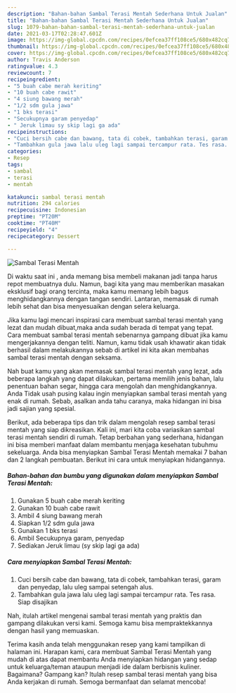```yaml
---
description: "Bahan-bahan Sambal Terasi Mentah Sederhana Untuk Jualan"
title: "Bahan-bahan Sambal Terasi Mentah Sederhana Untuk Jualan"
slug: 1079-bahan-bahan-sambal-terasi-mentah-sederhana-untuk-jualan
date: 2021-03-17T02:28:47.601Z
image: https://img-global.cpcdn.com/recipes/0efcea37ff108ce5/680x482cq70/sambal-terasi-mentah-foto-resep-utama.jpg
thumbnail: https://img-global.cpcdn.com/recipes/0efcea37ff108ce5/680x482cq70/sambal-terasi-mentah-foto-resep-utama.jpg
cover: https://img-global.cpcdn.com/recipes/0efcea37ff108ce5/680x482cq70/sambal-terasi-mentah-foto-resep-utama.jpg
author: Travis Anderson
ratingvalue: 4.3
reviewcount: 7
recipeingredient:
- "5 buah cabe merah keriting"
- "10 buah cabe rawit"
- "4 siung bawang merah"
- "1/2 sdm gula jawa"
- "1 bks terasi"
- "Secukupnya garam penyedap"
- " Jeruk limau sy skip lagi ga ada"
recipeinstructions:
- "Cuci bersih cabe dan bawang, tata di cobek, tambahkan terasi, garam dan penyedap, lalu uleg sampai setengah alus."
- "Tambahkan gula jawa lalu uleg lagi sampai tercampur rata. Tes rasa. Siap disajikan"
categories:
- Resep
tags:
- sambal
- terasi
- mentah

katakunci: sambal terasi mentah 
nutrition: 294 calories
recipecuisine: Indonesian
preptime: "PT20M"
cooktime: "PT40M"
recipeyield: "4"
recipecategory: Dessert

---
```



![Sambal Terasi Mentah](https://img-global.cpcdn.com/recipes/0efcea37ff108ce5/680x482cq70/sambal-terasi-mentah-foto-resep-utama.jpg)

Di waktu  saat ini , anda memang bisa membeli makanan jadi tanpa harus repot membuatnya dulu. Namun, bagi kita yang mau memberikan masakan eksklusif bagi orang tercinta, maka kamu memang lebih bagus menghidangkannya dengan tangan sendiri. Lantaran, memasak di rumah lebih sehat dan bisa menyesuaikan dengan selera keluarga.

Jika kamu lagi mencari inspirasi cara membuat sambal terasi mentah yang lezat dan mudah dibuat,maka anda sudah berada di tempat yang tepat. Cara membuat sambal terasi mentah  sebenarnya gampang dibuat jika kamu mengerjakannya dengan teliti. Namun, kamu tidak usah khawatir akan tidak berhasil dalam melakukannya 
sebab di artikel ini kita akan membahas sambal terasi mentah dengan seksama.  



Nah buat kamu yang akan memasak sambal terasi mentah yang lezat, ada beberapa langkah yang dapat dilakukan, pertama memilih jenis bahan, lalu penentuan bahan segar, hingga cara mengolah dan menghidangkannya. Anda Tidak usah pusing kalau ingin menyiapkan sambal terasi mentah yang enak di rumah. Sebab, asalkan anda  tahu caranya, maka hidangan ini bisa jadi sajian yang spesial.

Berikut, ada beberapa tips dan trik dalam mengolah resep sambal terasi mentah yang siap dikreasikan. Kali ini, mari kita coba variasikan sambal terasi mentah sendiri di rumah. Tetap berbahan yang sederhana, hidangan ini bisa memberi manfaat dalam membantu menjaga kesehatan tubuhmu sekeluarga. Anda bisa menyiapkan Sambal Terasi Mentah memakai 7 bahan dan 2 langkah pembuatan. Berikut ini cara untuk menyiapkan hidangannya.

<!--inarticleads1-->

##### Bahan-bahan dan bumbu yang digunakan dalam menyiapkan Sambal Terasi Mentah:

1. Gunakan 5 buah cabe merah keriting
1. Gunakan 10 buah cabe rawit
1. Ambil 4 siung bawang merah
1. Siapkan 1/2 sdm gula jawa
1. Gunakan 1 bks terasi
1. Ambil Secukupnya garam, penyedap
1. Sediakan  Jeruk limau (sy skip lagi ga ada)




<!--inarticleads2-->

##### Cara menyiapkan Sambal Terasi Mentah:

1. Cuci bersih cabe dan bawang, tata di cobek, tambahkan terasi, garam dan penyedap, lalu uleg sampai setengah alus.
1. Tambahkan gula jawa lalu uleg lagi sampai tercampur rata. Tes rasa. Siap disajikan




Nah, itulah artikel mengenai  sambal terasi mentah  yang praktis dan gampang dilakukan versi kami. Semoga kamu bisa mempraktekkannya dengan hasil yang memuaskan. 

Terima kasih anda telah menggunakan resep yang kami tampilkan di halaman ini. Harapan kami, cara membuat  Sambal Terasi Mentah yang mudah di atas dapat membantu Anda menyiapkan hidangan yang sedap untuk keluarga/teman ataupun menjadi ide dalam berbisnis kuliner. Bagaimana? Gampang kan? Itulah resep sambal terasi mentah yang bisa Anda kerjakan di rumah. Semoga bermanfaat dan selamat mencoba!


